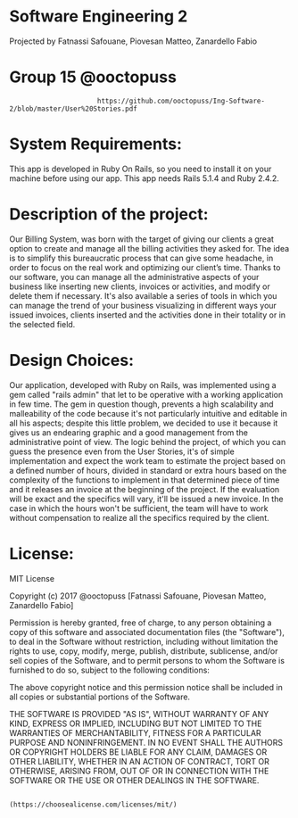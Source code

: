 # Software Engineering 2
Projected by Fatnassi Safouane, Piovesan Matteo, Zanardello Fabio

# Group 15 @ooctopuss

                          https://github.com/ooctopuss/Ing-Software-2/blob/master/User%20Stories.pdf

# System Requirements:

This app is developed in Ruby On Rails, so you need to install it on your machine before using our app. This app needs Rails 5.1.4 and Ruby 2.4.2.

# Description of the project:

Our Billing System, was born with the target of giving our clients a great option to create and manage all the billing activities they asked for. The idea is to simplify this bureaucratic process that can give some headache, in order to focus on the real work and optimizing our client’s time. Thanks to our software, you can manage all the administrative aspects of your business like inserting new clients, invoices or activities, and modify or delete them if necessary. It's also available a series of tools in which you can manage the trend of your business visualizing in different ways your issued invoices, clients inserted and the activities done in their totality or in the selected field.

# Design Choices:

Our application, developed with Ruby on Rails, was implemented using a gem called "rails admin" that let to be operative with a working application in few time. The gem in question though, prevents a high scalability and malleability of the code because it's not particularly intuitive and editable in all his aspects; despite this little problem, we decided to use it because it gives us an endearing graphic and a good management from the administrative point of view. The logic behind the project, of which you can guess the presence even from the User Stories, it's of simple implementation and expect the work team to estimate the project based on a defined number of hours, divided in standard or extra hours based on the complexity of the functions to implement in that determined piece of time and it releases an invoice at the beginning of the project. If the evaluation will be exact and the specifics will vary, it'll be issued a new invoice. In the case in which the hours won't be sufficient, the team will have to work without compensation to realize all the specifics required by the client.

# License:

MIT License

Copyright (c)  2017 @ooctopuss [Fatnassi Safouane, Piovesan Matteo, Zanardello Fabio]

Permission is hereby granted, free of charge, to any person obtaining a copy of this software and associated documentation files (the "Software"), to deal in the Software without restriction, including without limitation the rights to use, copy, modify, merge, publish, distribute, sublicense, and/or sell copies of the Software, and to permit persons to whom the Software is furnished to do so, subject to the following conditions: 

The above copyright notice and this permission notice shall be included in all
copies or substantial portions of the Software.

THE SOFTWARE IS PROVIDED "AS IS", WITHOUT WARRANTY OF ANY KIND, EXPRESS OR IMPLIED, INCLUDING BUT NOT LIMITED TO THE WARRANTIES OF MERCHANTABILITY, FITNESS FOR A PARTICULAR PURPOSE AND NONINFRINGEMENT. IN NO EVENT SHALL THE AUTHORS OR COPYRIGHT HOLDERS BE LIABLE FOR ANY CLAIM, DAMAGES OR OTHER LIABILITY, WHETHER IN AN ACTION OF CONTRACT, TORT OR OTHERWISE, ARISING FROM, OUT OF OR IN CONNECTION WITH THE SOFTWARE OR THE USE OR OTHER DEALINGS IN THE SOFTWARE.

                                            (https://choosealicense.com/licenses/mit/)


